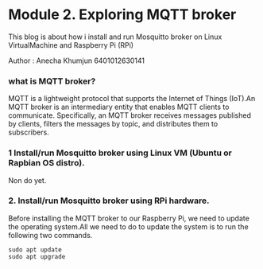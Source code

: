 # Module 2. Exploring MQTT broker
This blog is about how i install and run Mosquitto broker on Linux VirtualMachine and Raspberry Pi (RPi) 

Author : Anecha Khumjun 6401012630141

### what is MQTT broker?
MQTT is a lightweight protocol that supports the Internet of Things (IoT).An MQTT broker is an intermediary entity that enables MQTT clients to communicate. Specifically, an MQTT broker receives messages published by clients, filters the messages by topic, and distributes them to subscribers.

### 1 Install/run Mosquitto broker using Linux VM (Ubuntu or Rapbian OS distro).
Non do yet.

### 2. Install/run Mosquitto broker using RPi hardware.
Before installing the MQTT broker to our Raspberry Pi, we need to update the operating system.All we need to do to update the system is to run the following two commands.
```linux
sudo apt update
sudo apt upgrade 
```

